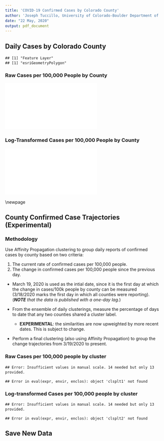 ```yaml
---
title: 'COVID-19 Confirmed Cases by Colorado County'
author: 'Joseph Tuccillo, University of Colorado-Boulder Department of Geography'
date: "22 May, 2020"
output: pdf_document
---
```




## Daily Cases by Colorado County






```
## [1] "Feature Layer"
## [1] "esriGeometryPolygon"
```










### Raw Cases per 100,000 People by County




![plot of chunk daily-cases-100k](figs/daily-cases-100k-1.pdf)

### Log-Transformed Cases per 100,000 People by County

![plot of chunk daily-cases-100k-log](figs/daily-cases-100k-log-1.pdf)




\newpage
## County Confirmed Case Trajectories (Experimental)


### Methodology

Use Affinity Propagation clustering to group daily reports of confirmed cases by county based on two criteria:

1. The current rate of confirmed cases per 100,000 people.
2. The change in confirmed cases per 100,000 people since the previous day.

- March 19, 2020 is used as the intial date, since it is the first day at which the change in cases/100k people by county can be measured (3/18/2020 marks the first day in which all counties were reporting). (_**NOTE** that the data is published with a one-day lag._)

- From the ensemble of daily clusterings, measure the percentage of days to date that any two counties shared a cluster label.
    - **EXPERIMENTAL**: the similarities are now upweighted by more recent dates. This is subject to change.

- Perform a final clustering (also using Affinity Propagation) to group the change trajectories from 3/19/2020 to present.

































### Raw Cases per 100,000 people by cluster


```
## Error: Insufficient values in manual scale. 14 needed but only 13 provided.
```

```
## Error in eval(expr, envir, enclos): object 'clsplt1' not found
```

### Log-transformed Cases per 100,000 people by cluster


```
## Error: Insufficient values in manual scale. 14 needed but only 13 provided.
```

```
## Error in eval(expr, envir, enclos): object 'clsplt2' not found
```

## Save New Data



